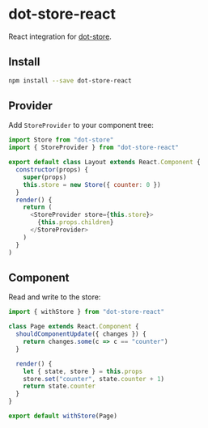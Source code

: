 # dot-store-react

React integration for [dot-store](https://github.com/invrs/dot-store).

## Install

```bash
npm install --save dot-store-react
```

## Provider

Add `StoreProvider` to your component tree:

```js
import Store from "dot-store"
import { StoreProvider } from "dot-store-react"

export default class Layout extends React.Component {
  constructor(props) {
    super(props)
    this.store = new Store({ counter: 0 })
  }
  render() {
    return (
      <StoreProvider store={this.store}>
        {this.props.children}
      </StoreProvider>
    )
  }
)
```

## Component

Read and write to the store:

```js
import { withStore } from "dot-store-react"

class Page extends React.Component {
  shouldComponentUpdate({ changes }) {
    return changes.some(c => c == "counter")
  }

  render() {
    let { state, store } = this.props
    store.set("counter", state.counter + 1)
    return state.counter
  }
}

export default withStore(Page)
```
